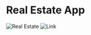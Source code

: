 # Real Estate App

![Real Estate](https://i.ibb.co/jTW4bFC/image.png)
![Link](https://fuzzy-realestate.vercel.app/)
